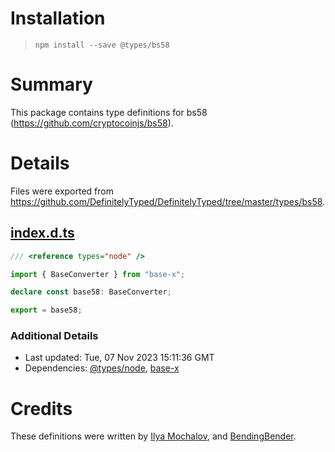 # Installation
> `npm install --save @types/bs58`

# Summary
This package contains type definitions for bs58 (https://github.com/cryptocoinjs/bs58).

# Details
Files were exported from https://github.com/DefinitelyTyped/DefinitelyTyped/tree/master/types/bs58.
## [index.d.ts](https://github.com/DefinitelyTyped/DefinitelyTyped/tree/master/types/bs58/index.d.ts)
````ts
/// <reference types="node" />

import { BaseConverter } from "base-x";

declare const base58: BaseConverter;

export = base58;

````

### Additional Details
 * Last updated: Tue, 07 Nov 2023 15:11:36 GMT
 * Dependencies: [@types/node](https://npmjs.com/package/@types/node), [base-x](https://npmjs.com/package/base-x)

# Credits
These definitions were written by [Ilya Mochalov](https://github.com/chrootsu), and [BendingBender](https://github.com/BendingBender).
